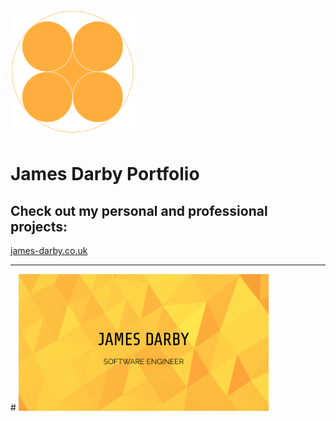 # <img src='src/assets/logo.svg' width='200'>

<h1>James Darby Portfolio</h1>
 
<h2>Check out my personal and professional projects:</h2>
 
[james-darby.co.uk](https://james-darby.co.uk/)
<hr>
# <img src='src/assets/Homepage.png' width='400'>
